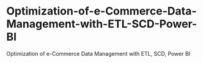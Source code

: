 # Optimization-of-e-Commerce-Data-Management-with-ETL-SCD-Power-BI
Optimization of e-Commerce Data Management with ETL, SCD, Power BI
